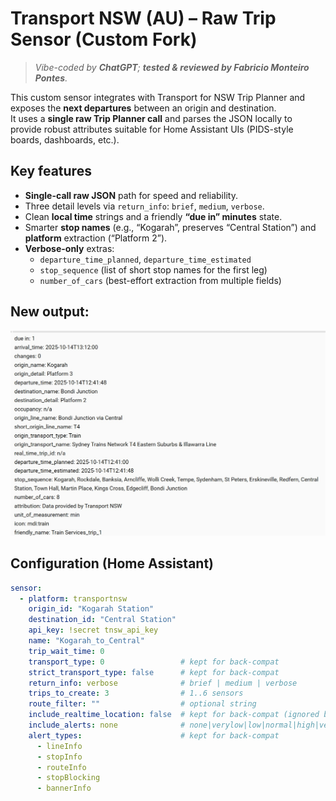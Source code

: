 # Transport NSW (AU) – Raw Trip Sensor (Custom Fork)

> _Vibe-coded by **ChatGPT**; **tested & reviewed by Fabricio Monteiro Pontes**._

This custom sensor integrates with Transport for NSW Trip Planner and exposes the **next departures** between an origin and destination.  
It uses a **single raw Trip Planner call** and parses the JSON locally to provide robust attributes suitable for Home Assistant UIs (PIDS-style boards, dashboards, etc.).

## Key features
- **Single-call raw JSON** path for speed and reliability.
- Three detail levels via `return_info`: `brief`, `medium`, `verbose`.
- Clean **local time** strings and a friendly **“due in” minutes** state.
- Smarter **stop names** (e.g., “Kogarah”, preserves “Central Station”) and **platform** extraction (“Platform 2”).
- **Verbose-only** extras:
  - `departure_time_planned`, `departure_time_estimated`
  - `stop_sequence` (list of short stop names for the first leg)
  - `number_of_cars` (best-effort extraction from multiple fields)

## New output:

![PIDS board – Kogarah → Central](images/New_outputs.jpg)

## Configuration (Home Assistant)
```yaml
sensor:
  - platform: transportnsw
    origin_id: "Kogarah Station"
    destination_id: "Central Station"
    api_key: !secret tnsw_api_key
    name: "Kogarah_to_Central"
    trip_wait_time: 0
    transport_type: 0                 # kept for back-compat
    strict_transport_type: false      # kept for back-compat
    return_info: verbose              # brief | medium | verbose
    trips_to_create: 3                # 1..6 sensors
    route_filter: ""                  # optional string
    include_realtime_location: false  # kept for back-compat (ignored by raw)
    include_alerts: none              # none|verylow|low|normal|high|veryhigh
    alert_types:                      # kept for back-compat
      - lineInfo
      - stopInfo
      - routeInfo
      - stopBlocking
      - bannerInfo

